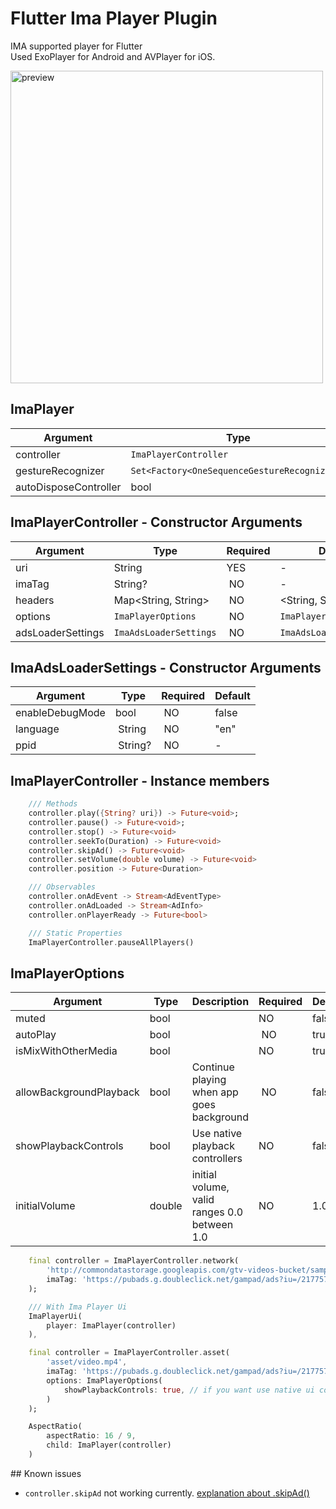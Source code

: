 <!--
This README describes the package. If you publish this package to pub.dev,
this README's contents appear on the landing page for your package.

For information about how to write a good package README, see the guide for
[writing package pages](https://dart.dev/guides/libraries/writing-package-pages).

For general information about developing packages, see the Dart guide for
[creating packages](https://dart.dev/guides/libraries/create-library-packages)
and the Flutter guide for
[developing packages and plugins](https://flutter.dev/developing-packages).
-->


# Flutter Ima Player Plugin
IMA supported player for Flutter <br />
Used ExoPlayer for Android and AVPlayer for iOS.

<img src="https://github.com/GeceGibi/ima_player/blob/main/preview.gif?raw=true" alt="preview" height="500px">

## ImaPlayer
| Argument                        | Type                                              | Required | Default |
| ------------------------------- |-------------------------------------------------  | -------- | ------- |
| controller                      | `ImaPlayerController`                             | YES      | -       |
| gestureRecognizer               | `Set<Factory<OneSequenceGestureRecognizer>>`      | NO       | -       |
| autoDisposeController           | bool                                              | NO       | false   |


## ImaPlayerController - Constructor Arguments
| Argument                        | Type                                              | Required | Default                   |
| ------------------------------- |-------------------------------------------------  | -------- | ------------------------- |
| uri                             | String                                            | YES      | -                         |
| imaTag                          | String?                                           | NO       | -                         |
| headers                         | Map<String, String>                               | NO       | <String, String>{}        |
| options                         | `ImaPlayerOptions`                                | NO       | `ImaPlayerOptions()`      |
| adsLoaderSettings               | `ImaAdsLoaderSettings`                            | NO       | `ImaAdsLoaderSettings()`  |


## ImaAdsLoaderSettings - Constructor Arguments
| Argument                        | Type                                              | Required | Default               |
| ------------------------------- |-------------------------------------------------  | -------- | --------------------- |
| enableDebugMode                 | bool                                              | NO       | false                 |
| language                        | String                                            | NO       | "en"
| ppid                            | String?                                           | NO       | -
 

## ImaPlayerController - Instance members
```dart
    /// Methods
    controller.play({String? uri}) -> Future<void>;
    controller.pause() -> Future<void>;
    controller.stop() -> Future<void>
    controller.seekTo(Duration) -> Future<void>
    controller.skipAd() -> Future<void>
    controller.setVolume(double volume) -> Future<void>
    controller.position -> Future<Duration>

    /// Observables
    controller.onAdEvent -> Stream<AdEventType>
    controller.onAdLoaded -> Stream<AdInfo>
    controller.onPlayerReady -> Future<bool>

    /// Static Properties
    ImaPlayerController.pauseAllPlayers()
```

## ImaPlayerOptions
| Argument                        | Type  | Description                                  | Required | Default   |
| ------------------------------- |------ | -------------------------------------------- | -------- | --------- |
| muted                           | bool  |                                              | NO       | false     |
| autoPlay                        | bool  |                                              | NO       | true      |
| isMixWithOtherMedia             | bool  |                                              | NO       | true      |
| allowBackgroundPlayback         | bool  | Continue playing when app goes background    | NO       | false     |
| showPlaybackControls            | bool  | Use native playback controllers              | NO       | false     |
| initialVolume                   | double| initial volume, valid ranges 0.0 between 1.0 | NO       | 1.0       |


```dart
    final controller = ImaPlayerController.network(
        'http://commondatastorage.googleapis.com/gtv-videos-bucket/sample/WeAreGoingOnBullrun.mp4',
        imaTag: 'https://pubads.g.doubleclick.net/gampad/ads?iu=/21775744923/external/single_ad_samples&sz=640x480&cust_params=sample_ct%3Dlinear&ciu_szs=300x250%2C728x90&gdfp_req=1&output=vast&unviewed_position_start=1&env=vp&impl=s&correlator=',
    );

    /// With Ima Player Ui
    ImaPlayerUi(
        player: ImaPlayer(controller)
    ),
```


```dart
    final controller = ImaPlayerController.asset(
        'asset/video.mp4',
        imaTag: 'https://pubads.g.doubleclick.net/gampad/ads?iu=/21775744923/external/single_ad_samples&sz=640x480&cust_params=sample_ct%3Dlinear&ciu_szs=300x250%2C728x90&gdfp_req=1&output=vast&unviewed_position_start=1&env=vp&impl=s&correlator=',
        options: ImaPlayerOptions(
            showPlaybackControls: true, // if you want use native ui controls
        )
    );

    AspectRatio(
        aspectRatio: 16 / 9,
        child: ImaPlayer(controller)
    )
```


## Known issues
* `controller.skipAd` not working currently.
[explanation about .skipAd()](https://developers.google.com/interactive-media-ads/docs/sdks/android/client-side/api/reference/com/google/ads/interactivemedia/v3/api/AdsManager.html#skip())